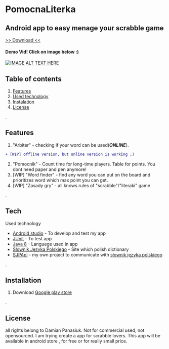 # PomocnaLiterka
## Android app to easy menage your scrabble game 
[ >> Download <<](https://play.google.com/store/apps/details?id=com.panasiuk.PomocnaLiterka)

#### Demo Vid! Click on image below :)
[![IMAGE ALT TEXT HERE](https://img.youtube.com/vi/5LnZbj4Xtro/0.jpg)](https://www.youtube.com/watch?v=5LnZbj4Xtro)

## Table of contents
1. [ Features ](#fea)
2. [ Used technology ](#tech)
3. [ Instalation ](#instal)
4. [ License ](#lic)

<a name="fea">.</a>
## Features

1. "Arbiter" - checking if your word can be used(***ONLINE***).
```diff
+ [WIP] offline version, but online version is working ;)
```
2. "Pomocnik" - Count time for long-time players. Table for points. You dont need paper and pen anymore!
3. [WIP] "Word finder" - find any word you can put on the board and prioritizes word which max point you can get.
4. [WIP] "Zasady gry" - all knows rules of "scrabble"/"literaki" game

<a name="tech">.</a>
## Tech

Used technology

- [Android studio](https://developer.android.com/studio) - To develop and test my app
- [JUnit](https://junit.org/junit5/) - To test app
- [Java 8](https://java.com/pl/download/help/java8.html) - Languege used in app
- [Słownik Języka Polskiego](https://sjp.pl) - Site which polish dictionary
- [SJPApi](https://github.com/GHRik/SjpAPI) - my own project to communicate with [słownik języka polskiego](www.sjp.pl)

<a name="instal">.</a>
## Installation

1. Download [Google play store](https://play.google.com/store/apps/details?id=com.panasiuk.PomocnaLiterka) 

<a name="lic">.</a>
## License
all rights belong to Damian Panasiuk. Not for commercial used, not opensourced.
I am trying create a app for scrabble lovers. This app will be available in android store , for free or for really small price.
